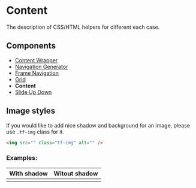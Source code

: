 # Content 

The description of CSS/HTML helpers for different each case.

## Components
- [Content Wrapper](./content-wrapper.md)
- [Navigation Generator](./nav-generator.md)
- [Frame Navigation](./frame-nav.md)
- [Grid](./grid.md)
- **Content**
- [Slide Up Down](./slide-up-down.md)

## Image styles

If you would like to add nice shadow and background for an image, please use `.tf-img` class for it.

```html
<img src="" class="tf-img" alt="" />
```

### Examples:

| With shadow | Witout shadow |
| ------ | ------ |
| <img src="/assets/awema-pl/wiki/docs/awema-pl.png" class="tf-img" alt="" /> | <img src="/assets/awema-pl/wiki/docs/awema-pl.png" alt="" /> |
